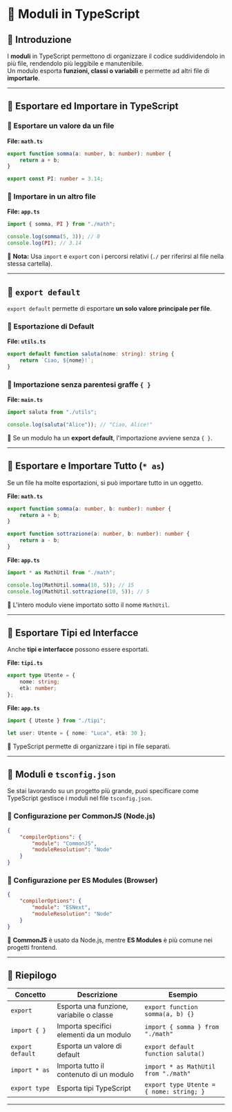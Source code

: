 
# 📌 Moduli in TypeScript

## 🎯 Introduzione
I **moduli** in TypeScript permettono di organizzare il codice suddividendolo in più file, rendendolo più leggibile e manutenibile.  
Un modulo esporta **funzioni, classi o variabili** e permette ad altri file di **importarle**.

---

## 📌 Esportare ed Importare in TypeScript

### 🔹 Esportare un valore da un file
**File: `math.ts`**
```ts
export function somma(a: number, b: number): number {
    return a + b;
}

export const PI: number = 3.14;
````

### 🔹 Importare in un altro file

**File: `app.ts`**

```ts
import { somma, PI } from "./math";

console.log(somma(5, 3)); // 8
console.log(PI); // 3.14
```

📌 **Nota:** Usa `import` e `export` con i percorsi relativi (`./` per riferirsi al file nella stessa cartella).

---

## 📌 `export default`

`export default` permette di esportare **un solo valore principale per file**.

### 🔹 Esportazione di Default

**File: `utils.ts`**

```ts
export default function saluta(nome: string): string {
    return `Ciao, ${nome}!`;
}
```

### 🔹 Importazione senza parentesi graffe `{ }`

**File: `main.ts`**

```ts
import saluta from "./utils";

console.log(saluta("Alice")); // "Ciao, Alice!"
```

📌 Se un modulo ha un **export default**, l'importazione avviene senza `{ }`.

---

## 📌 Esportare e Importare Tutto (`* as`)

Se un file ha molte esportazioni, si può importare tutto in un oggetto.

**File: `math.ts`**

```ts
export function somma(a: number, b: number): number {
    return a + b;
}

export function sottrazione(a: number, b: number): number {
    return a - b;
}
```

**File: `app.ts`**

```ts
import * as MathUtil from "./math";

console.log(MathUtil.somma(10, 5)); // 15
console.log(MathUtil.sottrazione(10, 5)); // 5
```

📌 L'intero modulo viene importato sotto il nome `MathUtil`.

---

## 📌 Esportare Tipi ed Interfacce

Anche **tipi e interfacce** possono essere esportati.

**File: `tipi.ts`**

```ts
export type Utente = {
    nome: string;
    età: number;
};
```

**File: `app.ts`**

```ts
import { Utente } from "./tipi";

let user: Utente = { nome: "Luca", età: 30 };
```

📌 TypeScript permette di organizzare i tipi in file separati.

---

## 📌 Moduli e `tsconfig.json`

Se stai lavorando su un progetto più grande, puoi specificare come TypeScript gestisce i moduli nel file `tsconfig.json`.

### 🔹 Configurazione per CommonJS (Node.js)

```json
{
    "compilerOptions": {
        "module": "CommonJS",
        "moduleResolution": "Node"
    }
}
```

### 🔹 Configurazione per ES Modules (Browser)

```json
{
    "compilerOptions": {
        "module": "ESNext",
        "moduleResolution": "Node"
    }
}
```

📌 **CommonJS** è usato da Node.js, mentre **ES Modules** è più comune nei progetti frontend.

---

## 📌 Riepilogo

|Concetto|Descrizione|Esempio|
|---|---|---|
|`export`|Esporta una funzione, variabile o classe|`export function somma(a, b) {}`|
|`import { }`|Importa specifici elementi da un modulo|`import { somma } from "./math"`|
|`export default`|Esporta un valore di default|`export default function saluta()`|
|`import * as`|Importa tutto il contenuto di un modulo|`import * as MathUtil from "./math"`|
|`export type`|Esporta tipi TypeScript|`export type Utente = { nome: string; }`|

---
